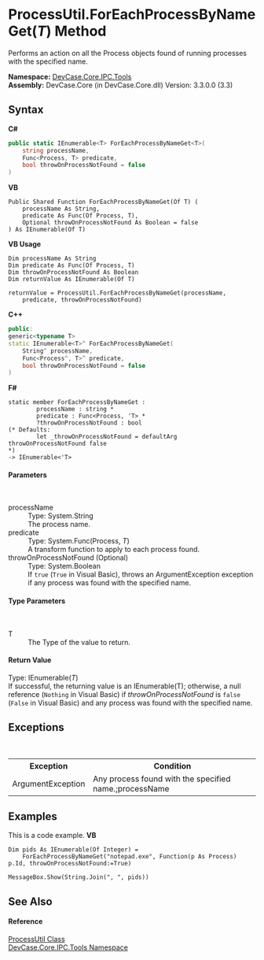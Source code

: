 # ProcessUtil.ForEachProcessByNameGet(*T*) Method 
 

Performs an action on all the Process objects found of running processes with the specified name.

**Namespace:**&nbsp;<a href="N_DevCase_Core_IPC_Tools">DevCase.Core.IPC.Tools</a><br />**Assembly:**&nbsp;DevCase.Core (in DevCase.Core.dll) Version: 3.3.0.0 (3.3)

## Syntax

**C#**<br />
``` C#
public static IEnumerable<T> ForEachProcessByNameGet<T>(
	string processName,
	Func<Process, T> predicate,
	bool throwOnProcessNotFound = false
)

```

**VB**<br />
``` VB
Public Shared Function ForEachProcessByNameGet(Of T) ( 
	processName As String,
	predicate As Func(Of Process, T),
	Optional throwOnProcessNotFound As Boolean = false
) As IEnumerable(Of T)
```

**VB Usage**<br />
``` VB Usage
Dim processName As String
Dim predicate As Func(Of Process, T)
Dim throwOnProcessNotFound As Boolean
Dim returnValue As IEnumerable(Of T)

returnValue = ProcessUtil.ForEachProcessByNameGet(processName, 
	predicate, throwOnProcessNotFound)
```

**C++**<br />
``` C++
public:
generic<typename T>
static IEnumerable<T>^ ForEachProcessByNameGet(
	String^ processName, 
	Func<Process^, T>^ predicate, 
	bool throwOnProcessNotFound = false
)
```

**F#**<br />
``` F#
static member ForEachProcessByNameGet : 
        processName : string * 
        predicate : Func<Process, 'T> * 
        ?throwOnProcessNotFound : bool 
(* Defaults:
        let _throwOnProcessNotFound = defaultArg throwOnProcessNotFound false
*)
-> IEnumerable<'T> 

```


#### Parameters
&nbsp;<dl><dt>processName</dt><dd>Type: System.String<br />The process name.</dd><dt>predicate</dt><dd>Type: System.Func(Process, *T*)<br />A transform function to apply to each process found.</dd><dt>throwOnProcessNotFound (Optional)</dt><dd>Type: System.Boolean<br />If `true` (`True` in Visual Basic), throws an ArgumentException exception if any process was found with the specified name.</dd></dl>

#### Type Parameters
&nbsp;<dl><dt>T</dt><dd>The Type of the value to return.</dd></dl>

#### Return Value
Type: IEnumerable(*T*)<br />If successful, the returning value is an IEnumerable(T); otherwise, a null reference (`Nothing` in Visual Basic) if *throwOnProcessNotFound* is `false` (`False` in Visual Basic) and any process was found with the specified name.

## Exceptions
&nbsp;<table><tr><th>Exception</th><th>Condition</th></tr><tr><td>ArgumentException</td><td>Any process found with the specified name.;processName</td></tr></table>

## Examples
This is a code example. 
**VB**<br />
``` VB
Dim pids As IEnumerable(Of Integer) =
    ForEachProcessByNameGet("notepad.exe", Function(p As Process) p.Id, throwOnProcessNotFound:=True)

MessageBox.Show(String.Join(", ", pids))
```


## See Also


#### Reference
<a href="T_DevCase_Core_IPC_Tools_ProcessUtil">ProcessUtil Class</a><br /><a href="N_DevCase_Core_IPC_Tools">DevCase.Core.IPC.Tools Namespace</a><br />